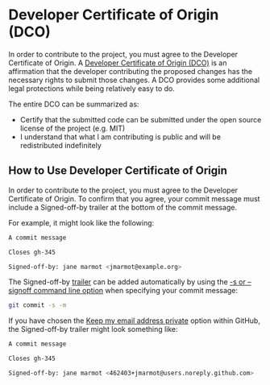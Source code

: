 # Developer Certificate of Origin (DCO)

In order to contribute to the project, you must agree to the Developer
Certificate of Origin. A
[Developer Certificate of Origin (DCO)](https://developercertificate.org/) is an
affirmation that the developer contributing the proposed changes has the
necessary rights to submit those changes. A DCO provides some additional legal
protections while being relatively easy to do.

The entire DCO can be summarized as:

- Certify that the submitted code can be submitted under the open source license
  of the project (e.g. MIT)
- I understand that what I am contributing is public and will be redistributed
  indefinitely

## How to Use Developer Certificate of Origin

In order to contribute to the project, you must agree to the Developer
Certificate of Origin. To confirm that you agree, your commit message must
include a Signed-off-by trailer at the bottom of the commit message.

For example, it might look like the following:

```bash
A commit message

Closes gh-345

Signed-off-by: jane marmot <jmarmot@example.org>
```

The Signed-off-by [trailer](https://git-scm.com/docs/git-interpret-trailers) can
be added automatically by using the
[-s or –signoff command line option](https://git-scm.com/docs/git-commit/2.13.7#Documentation/git-commit.txt--s)
when specifying your commit message:

```bash
git commit -s -m
```

If you have chosen the
[Keep my email address private](https://docs.github.com/en/account-and-profile/setting-up-and-managing-your-personal-account-on-github/managing-email-preferences/setting-your-commit-email-address#about-commit-email-addresses)
option within GitHub, the Signed-off-by trailer might look something like:

```bash
A commit message

Closes gh-345

Signed-off-by: jane marmot <462403+jmarmot@users.noreply.github.com>
```
